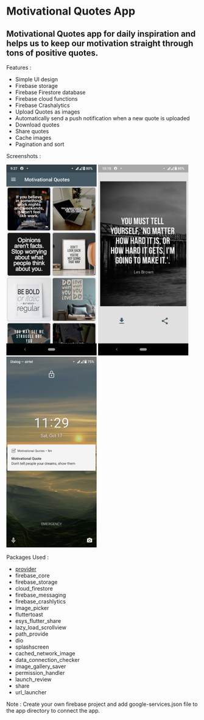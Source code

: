 # Motivational Quotes App

## Motivational Quotes app for daily inspiration and helps us to keep our motivation straight through tons of positive quotes.

Features : 
  - Simple UI design
  - Firebase storage
  - Firebase Firestore database
  - Firebase cloud functions
  - Firebase Crashalytics
  - Upload Quotes as images
  - Automatically send a push notification when a new quote is uploaded
  - Download quotes
  - Share quotes
  - Cache images
  - Pagination and sort

Screenshots : 

<img src="https://github.com/SithumDilanga/Motivational-Quotes-App/blob/master/screenshots/first.png" height=500/>  <img src="https://github.com/SithumDilanga/Motivational-Quotes-App/blob/master/screenshots/second.png" height=500/>  <img src="https://github.com/SithumDilanga/Motivational-Quotes-App/blob/master/screenshots/third.png" height=500/> 

Packages Used :
  - [provider](https://pub.dev/packages/provider)
  - firebase_core
  - firebase_storage
  - cloud_firestore
  - firebase_messaging
  - firebase_crashlytics
  - image_picker
  - fluttertoast
  - esys_flutter_share
  - lazy_load_scrollview
  - path_provide
  - dio
  - splashscreen
  - cached_network_image
  - data_connection_checker
  - image_gallery_saver
  - permission_handler
  - launch_review
  - share
  - url_launcher

Note : Create your own firebase project and add google-services.json file to the app directory to connect the app.
